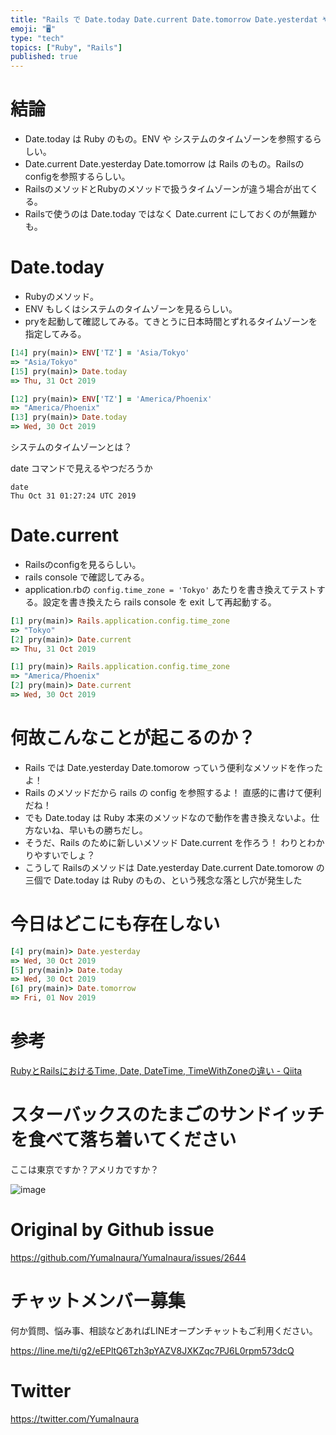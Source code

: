 ```yaml
---
title: "Rails で Date.today Date.current Date.tomorrow Date.yesterdat やらの日付が違うし"
emoji: "🖥"
type: "tech"
topics: ["Ruby", "Rails"]
published: true
---
```


# 結論

- Date.today は Ruby のもの。ENV や システムのタイムゾーンを参照するらしい。
- Date.current Date.yesterday Date.tomorrow は Rails のもの。Railsのconfigを参照するらしい。
- RailsのメソッドとRubyのメソッドで扱うタイムゾーンが違う場合が出てくる。
- Railsで使うのは Date.today ではなく Date.current にしておくのが無難かも。

# Date.today

- Rubyのメソッド。
- ENV もしくはシステムのタイムゾーンを見るらしい。
- pryを起動して確認してみる。てきとうに日本時間とずれるタイムゾーンを指定してみる。

```rb
[14] pry(main)> ENV['TZ'] = 'Asia/Tokyo'
=> "Asia/Tokyo"
[15] pry(main)> Date.today
=> Thu, 31 Oct 2019
```

```rb
[12] pry(main)> ENV['TZ'] = 'America/Phoenix'
=> "America/Phoenix"
[13] pry(main)> Date.today
=> Wed, 30 Oct 2019
```

システムのタイムゾーンとは？

date コマンドで見えるやつだろうか

```
date
Thu Oct 31 01:27:24 UTC 2019
```

# Date.current

- Railsのconfigを見るらしい。
- rails console で確認してみる。
- application.rbの `config.time_zone = 'Tokyo'` あたりを書き換えてテストする。設定を書き換えたら rails console を exit して再起動する。

```rb
[1] pry(main)> Rails.application.config.time_zone
=> "Tokyo"
[2] pry(main)> Date.current
=> Thu, 31 Oct 2019
```

```rb
[1] pry(main)> Rails.application.config.time_zone
=> "America/Phoenix"
[2] pry(main)> Date.current
=> Wed, 30 Oct 2019
```

# 何故こんなことが起こるのか？

- Rails では Date.yesterday Date.tomorow っていう便利なメソッドを作ったよ！
- Rails のメソッドだから rails の config を参照するよ！ 直感的に書けて便利だね！
- でも Date.today は Ruby 本来のメソッドなので動作を書き換えないよ。仕方ないね、早いもの勝ちだし。
- そうだ、Rails のために新しいメソッド Date.current を作ろう！ わりとわかりやすいでしょ？
- こうして Railsのメソッドは Date.yesterday Date.current Date.tomorow の三個で Date.today は Ruby のもの、という残念な落とし穴が発生した

# 今日はどこにも存在しない

```rb
[4] pry(main)> Date.yesterday
=> Wed, 30 Oct 2019
[5] pry(main)> Date.today
=> Wed, 30 Oct 2019
[6] pry(main)> Date.tomorrow
=> Fri, 01 Nov 2019
```

# 参考

[RubyとRailsにおけるTime, Date, DateTime, TimeWithZoneの違い - Qiita](https://qiita.com/jnchito/items/cae89ee43c30f5d6fa2c)

# スターバックスのたまごのサンドイッチを食べて落ち着いてください

ここは東京ですか？アメリカですか？

![image](https://user-images.githubusercontent.com/13635059/67911092-90083a00-fbc8-11e9-96b7-21e1fa21182e.png)


# Original by Github issue

https://github.com/YumaInaura/YumaInaura/issues/2644








<!-- Update From Qiita API -->

# チャットメンバー募集


何か質問、悩み事、相談などあればLINEオープンチャットもご利用ください。

https://line.me/ti/g2/eEPltQ6Tzh3pYAZV8JXKZqc7PJ6L0rpm573dcQ





# Twitter


https://twitter.com/YumaInaura


<!-- Update From Qiita API -->


